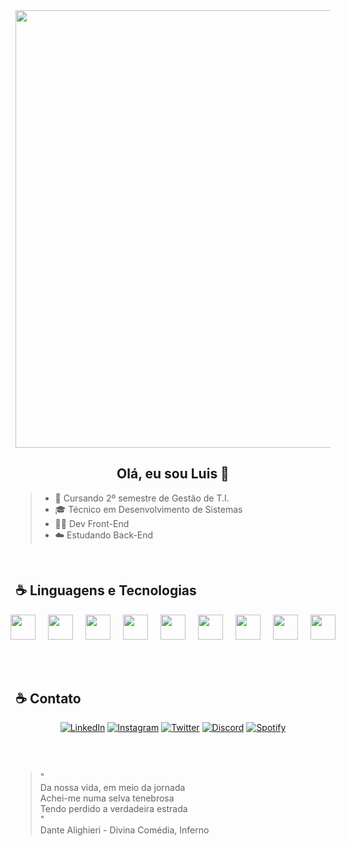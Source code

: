 <div style="width: 100%; display: flex; flex-direction: column; justify-content: center; align-items: center;" >
    <img src="https://i.pinimg.com/736x/1a/5e/21/1a5e21de9d4c9c2ba7d1259139746205.jpg" width="700px"/>
</div>

## <center> Olá, eu sou Luis 👋 </center> 
> * 📕 Cursando 2º semestre de Gestão de T.I.
> * 🎓 Técnico em Desenvolvimento de Sistemas
> * 🧑‍💻 Dev Front-End
> * ☁️ Estudando Back-End



<br>


## ☕ Linguagens e Tecnologias 
<div style="width: 100%; display: flex; flex-direction: row; justify-content: center; align-items: center; gap: 20px"> 
    <img src="https://cdn.jsdelivr.net/gh/devicons/devicon@latest/icons/c/c-plain.svg" width="40px"/>
    <img src="https://cdn.jsdelivr.net/gh/devicons/devicon@latest/icons/csharp/csharp-plain.svg" width="40px"/>
    <img src="https://cdn.jsdelivr.net/gh/devicons/devicon@latest/icons/html5/html5-plain.svg" width="40px"/>
    <img src="https://cdn.jsdelivr.net/gh/devicons/devicon@latest/icons/css3/css3-plain.svg" width="40px"/>
    <img src="https://cdn.jsdelivr.net/gh/devicons/devicon@latest/icons/javascript/javascript-plain.svg" width="40px"/>
    <img src="https://cdn.jsdelivr.net/gh/devicons/devicon@latest/icons/react/react-original.svg" width="40px"/>
    <img src="https://cdn.jsdelivr.net/gh/devicons/devicon@latest/icons/nodejs/nodejs-plain.svg" width="40px"/>
    <img src="https://cdn.jsdelivr.net/gh/devicons/devicon@latest/icons/mysql/mysql-original.svg" width="40px"/>
    <img src="https://cdn.jsdelivr.net/gh/devicons/devicon@latest/icons/python/python-original.svg" width="40px"/>
</div>
<br>
<br>
<br>

## ☕ Contato
<center>

[![LinkedIn](https://img.shields.io/badge/LinkedIn-333c3b?style=for-the-badge&logo=linkedin&logoColor=white)](https://www.linkedin.com/in/luis-andrade-a6ab2b284)
[![Instagram](https://img.shields.io/badge/Instagram-484a4c?style=for-the-badge&logo=instagram&logoColor=white)](https://www.instagram.com/luis.anddd?igsh=MWF2cTBhcmU1eWpqNw==)
[![Twitter](https://img.shields.io/badge/Twitter-333c3b?style=for-the-badge&logo=twitter&logoColor=white)](https://twitter.com/euAnddd)
[![Discord](https://img.shields.io/badge/Discord-484a4c?style=for-the-badge&logo=discord&logoColor=white)](https://discord.com/users/689272566338027521)
[![Spotify](https://img.shields.io/badge/Spotify-333c3b?&style=for-the-badge&logo=spotify&logoColor=white)](https://open.spotify.com/user/31wq5w6jagmmexdnqi4uv4bt6f4m?si=711210b01c0647e4)

</center>
<br>
<br>

> " <br> 
> Da nossa vida, em meio da jornada <br> 
> Achei-me numa selva tenebrosa <br> 
> Tendo perdido a verdadeira estrada <br>
>" <br>
> Dante Alighieri - Divina Comédia, Inferno





          
          

